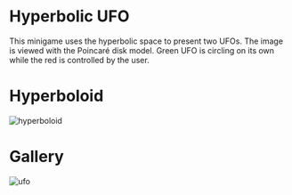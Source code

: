 # Hyperbolic UFO

This minigame uses the hyperbolic space to present two UFOs. The image is viewed with the Poincaré disk model. Green UFO is circling on its own while the red is controlled by the user.

# Hyperboloid

![hyperboloid](https://github.com/Stellaway/Hyperbolic-UFO/assets/40556813/5025e165-f0fb-47f3-9630-d99be88eb8b2)

# Gallery

![ufo](https://github.com/Stellaway/Hyperbolic-UFO/assets/40556813/81e9ac56-369e-464c-8917-dc217e3b3c7a)
